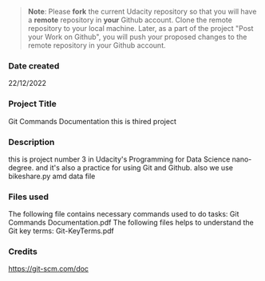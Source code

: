>**Note**: Please **fork** the current Udacity repository so that you will have a **remote** repository in **your** Github account. Clone the remote repository to your local machine. Later, as a part of the project "Post your Work on Github", you will push your proposed changes to the remote repository in your Github account.

### Date created
22/12/2022 

### Project Title
Git Commands Documentation
this is thired project 


### Description
this is  project number 3  in Udacity's Programming for Data Science nano-degree. 
and it's also a practice for using Git and Github.
also we use bikeshare.py amd data file  


### Files used

The following file contains necessary commands used to do tasks:
Git Commands Documentation.pdf
The following files helps to understand the Git key terms:
Git-KeyTerms.pdf

### Credits

https://git-scm.com/doc 

